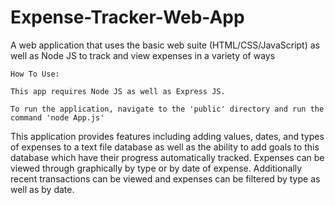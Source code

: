 # Expense-Tracker-Web-App
A web application that uses the basic web suite (HTML/CSS/JavaScript) as well as Node JS to track and view expenses in a variety of ways

```
How To Use:

This app requires Node JS as well as Express JS.

To run the application, navigate to the 'public' directory and run the command 'node App.js'

```

This application provides features including adding values, dates, and types of expenses to a text file database as well as the ability
to add goals to this database which have their progress automatically tracked. Expenses can be viewed through graphically
by type or by date of expense. Additionally recent transactions can be viewed and expenses can be filtered by type as well
as by date.